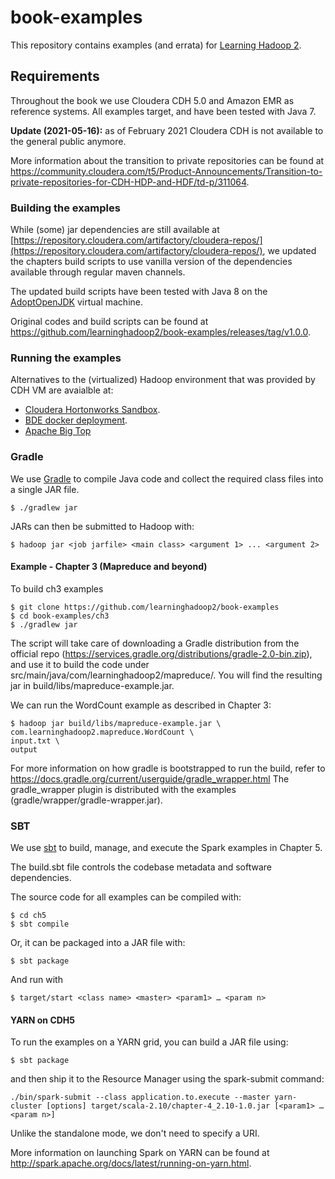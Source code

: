 # book-examples

This repository contains examples (and errata) for [Learning Hadoop 2](http://learninghadoop2.com).

## Requirements

Throughout the book we use Cloudera CDH 5.0 and Amazon EMR as reference systems. All examples target, 
and have been tested with Java 7.

**Update (2021-05-16):** as of February 2021 Cloudera CDH is not available to the general public anymore. 

More information about the transition to private repositories can be found at https://community.cloudera.com/t5/Product-Announcements/Transition-to-private-repositories-for-CDH-HDP-and-HDF/td-p/311064.

### Building the examples
While (some) jar dependencies are still available at [https://repository.cloudera.com/artifactory/cloudera-repos/](https://repository.cloudera.com/artifactory/cloudera-repos/), we updated the chapters build scripts to use vanilla version of the dependencies available through regular maven channels.

The updated build scripts have been tested with Java 8 on the [AdoptOpenJDK](https://adoptopenjdk.net/) virtual machine.

Original codes and build scripts can be found at https://github.com/learninghadoop2/book-examples/releases/tag/v1.0.0.

### Running the examples

Alternatives to the (virtualized) Hadoop environment that was provided by CDH VM are avaialble at:
 * [Cloudera Hortonworks Sandbox](https://www.cloudera.com/downloads/hortonworks-sandbox.html).
 * [BDE docker deployment](https://github.com/big-data-europe/docker-hadoop).
 * [Apache Big Top](https://bigtop.apache.org/)

### Gradle
We use [Gradle](https://gradle.org) to compile Java code and collect the required class files into a single JAR file.

```{bash}
$ ./gradlew jar
```

JARs can then be submitted to Hadoop with:

```{bash}
$ hadoop jar <job jarfile> <main class> <argument 1> ... <argument 2>
```

#### Example - Chapter 3 (Mapreduce and beyond)

To build ch3 examples 
```{bash}
$ git clone https://github.com/learninghadoop2/book-examples
$ cd book-examples/ch3
$ ./gradlew jar
```

The script will  take care of downloading a Gradle distribution from
the official repo
(https://services.gradle.org/distributions/gradle-2.0-bin.zip),
and use it to build the code under
src/main/java/com/learninghadoop2/mapreduce/. You will find the
resulting jar in build/libs/mapreduce-example.jar.

We can run the WordCount example as described in Chapter 3:
```{bash}
$ hadoop jar build/libs/mapreduce-example.jar \
com.learninghadoop2.mapreduce.WordCount \
input.txt \
output
```


For more information on how gradle is bootstrapped to run the build,
refer to https://docs.gradle.org/current/userguide/gradle_wrapper.html
The gradle_wrapper plugin is distributed with the examples 
(gradle/wrapper/gradle-wrapper.jar).


### SBT

We use [sbt](www.scala-sbt.org) to build, manage, and execute the Spark examples in Chapter 5.

The build.sbt file controls the codebase metadata and software dependencies.

The source code for all examples can be compiled with:
```{bash}
$ cd ch5
$ sbt compile
```

Or, it can be packaged into a JAR file with:
```{bash}
$ sbt package
```

And run with

```{bash}
$ target/start <class name> <master> <param1> … <param n>
```


#### YARN on CDH5

To run the examples on a YARN grid, you can build a JAR file using:
```{bash}
$ sbt package
```

and then ship it to the Resource Manager using the spark-submit command:

```{bash}
./bin/spark-submit --class application.to.execute --master yarn-cluster [options] target/scala-2.10/chapter-4_2.10-1.0.jar [<param1> … <param n>]
```
Unlike the standalone mode, we don't need to specify a <master> URI. 

More information on launching Spark on YARN can be found at http://spark.apache.org/docs/latest/running-on-yarn.html.
